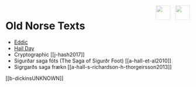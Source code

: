 <style>img {opacity: 0.5;} img:hover {opacity: 1.0;}</style><a href="home.md"><img src="pics/home.png" width="40" align="right"/></a><a href="scholars.md"><img src="pics/scholars.png" width="40" align="right" style="margin-right:10px"/></a>

# Old Norse Texts

- [Eddic](eddic-poetry)
- [Hail Day](hail-day.md)
- Cryptographic [[j-hash2017]]
- Sigurðar saga fóts (The Saga of Sigurðr Foot) [[a-hall-et-al2010]]
- Sigrgarðs saga frækn [[a-hall-s-richardson-h-thorgeirsson2013]]


[[b-dickinsUNKNOWN]]